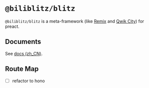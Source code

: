 # `@biliblitz/blitz`

`@biliblitz/blitz` is a meta-framework (like [Remix][remix] and [Qwik City][qwik]) for preact.

## Documents

See [docs (zh_CN)][docs].

## Route Map

- [ ] refactor to hono

[docs]: ./docs/index.md
[qwik]: https://qwik.dev/
[remix]: https://remix.run/
